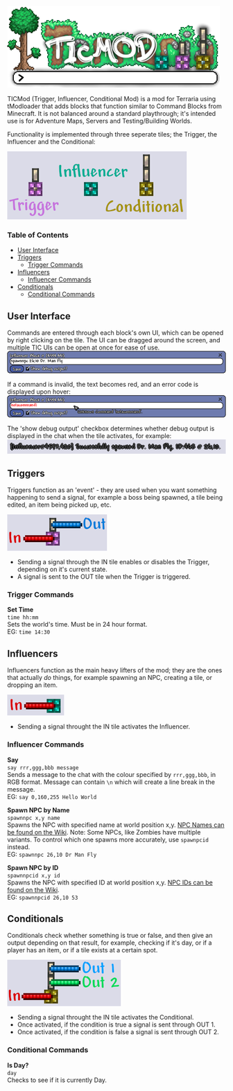 ![](/readme-img/logo.png)

TICMod (Trigger, Influencer, Conditional Mod) is a mod for Terraria using tModloader that adds blocks that function similar to Command Blocks from Minecraft. It is not balanced around a standard playthrough; it's intended use is for Adventure Maps, Servers and Testing/Building Worlds.

Functionality is implemented through three seperate tiles; the Trigger, the Influencer and the Conditional:

![](/readme-img/ticmod.png)

### Table of Contents <!-- omit in toc -->
- [User Interface](#user-interface)
- [Triggers](#triggers)
  - [Trigger Commands](#trigger-commands)
- [Influencers](#influencers)
  - [Influencer Commands](#influencer-commands)
- [Conditionals](#conditionals)
  - [Conditional Commands](#conditional-commands)


## User Interface

Commands are entered through each block's own UI, which can be opened by right clicking on the tile. The UI can be dragged around the screen, and multiple TIC UIs can be open at once for ease of use.
![](/readme-img/validui.png)

If a command is invalid, the text becomes red, and an error code is displayed upon hover:
![](/readme-img/invalidui.png)

The 'show debug output' checkbox determines whether debug output is displayed in the chat when the tile activates, for example:
![](/readme-img/debugout.png)



## Triggers

Triggers function as an 'event' - they are used when you want something happening to send a signal, for example a boss being spawned, a tile being edited, an item being picked up, etc.

![](/readme-img/trigger.png)

- Sending a signal through the IN tile enables or disables the Trigger, depending on it's current state.
- A signal is sent to the OUT tile when the Trigger is triggered.

### Trigger Commands
**Set Time**<br/>
`time hh:mm`<br/>
Sets the world's time. Must be in 24 hour format.<br/>
EG: `time 14:30`


## Influencers

Influencers function as the main heavy lifters of the mod; they are the ones that actually *do* things, for example spawning an NPC, creating a tile, or dropping an item.

![](/readme-img/influencer.png)

- Sending a signal throught the IN tile activates the Influencer.

### Influencer Commands
**Say**<br/>
`say rrr,ggg,bbb message`<br/>
Sends a message to the chat with the colour specified by `rrr,ggg,bbb`, in RGB format. Message can contain `\n` which will create a line break in the message.<br/>
EG: `say 0,160,255 Hello World`

**Spawn NPC by Name**<br/>
`spawnnpc x,y name`<br/>
Spawns the NPC with specified name at world position x,y. [NPC Names can be found on the Wiki](https://terraria.gamepedia.com/NPC_IDs). Note: Some NPCs, like Zombies have multiple variants. To control which one spawns more accurately, use `spawnpcid` instead.<br/>
EG: `spawnnpc 26,10 Dr Man Fly`

**Spawn NPC by ID**<br/>
`spawnnpcid x,y id`<br/>
Spawns the NPC with specified ID at world position x,y. [NPC IDs can be found on the Wiki](https://terraria.gamepedia.com/NPC_IDs).<br/>
EG: `spawnnpcid 26,10 53`


## Conditionals

Conditionals check whether something is true or false, and then give an output depending on that result, for example, checking if it's day, or if a player has an item, or if a tile exists at a certain spot.

![](/readme-img/conditional.png)

- Sending a signal throught the IN tile activates the Conditional.
- Once activated, if the condition is true a signal is sent through OUT 1.
- Once activated, if the condition is false a signal is sent through OUT 2. 

### Conditional Commands
**Is Day?**<br/>
`day`<br/>
Checks to see if it is currently Day.<br/>